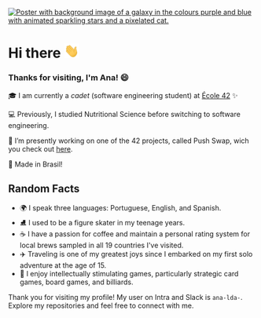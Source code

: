 [![Poster with background image of a galaxy in the colours purple and blue with animated sparkling stars and a pixelated cat.](img/poster_galaxy-2.gif)](https://www.linkedin.com/in/ana-laura-volkmann-a60b782bb/recent-activity/all//)

# Hi there <img src="https://raw.githubusercontent.com/appinha/appinha/main/img/Hi.gif" width="30px">

### Thanks for visiting, I'm Ana! 😄

🎓 I am currently a _cadet_ (software engineering student) at [École 42](https://www.42sp.org.br/) ✨

💻 Previously, I studied Nutritional Science before switching to software engineering.

🚀 I’m presently working on one of the 42 projects, called Push Swap, wich you check out [here](https://github.com/AnaVolkmann/42_PUSH_SWAP).

🌱 Made in Brasil!

## Random Facts

- 🌍 I speak three languages: Portuguese, English, and Spanish.
- ⛸ I used to be a figure skater in my teenage years.
- ☕ I have a passion for coffee and maintain a personal rating system for local brews sampled in all 19 countries I've visited.
- ✈️ Traveling is one of my greatest joys since I embarked on my first solo adventure at the age of 15.
- 🧩 I enjoy intellectually stimulating games, particularly strategic card games, board games, and billiards.

Thank you for visiting my profile! My user on Intra and Slack is `ana-lda-`. Explore my repositories and feel free to connect with me.
